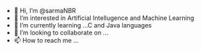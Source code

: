 - 👋 Hi, I’m @sarmaNBR
- 👀 I’m interested in  Artificial Intellugence and Machine Learning
- 🌱 I’m currently learning ...C and Java languages
- 💞️ I’m looking to collaborate on ...
- 📫 How to reach me ...

<!---
sarmaNBR/sarmaNBR is a ✨ special ✨ repository because its `README.md` (this file) appears on your GitHub profile.
You can click the Preview link to take a look at your changes.
--->
